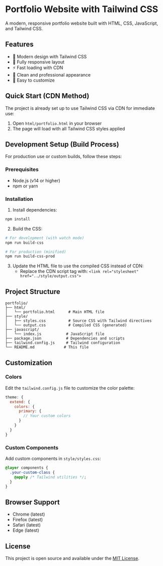 # Portfolio Website with Tailwind CSS

A modern, responsive portfolio website built with HTML, CSS, JavaScript, and Tailwind CSS.

## Features

- 🎨 Modern design with Tailwind CSS
- 📱 Fully responsive layout
- ⚡ Fast loading with CDN
- 🎯 Clean and professional appearance
- 🔧 Easy to customize

## Quick Start (CDN Method)

The project is already set up to use Tailwind CSS via CDN for immediate use:

1. Open `html/portfolio.html` in your browser
2. The page will load with all Tailwind CSS styles applied

## Development Setup (Build Process)

For production use or custom builds, follow these steps:

### Prerequisites

- Node.js (v14 or higher)
- npm or yarn

### Installation

1. Install dependencies:
```bash
npm install
```

2. Build the CSS:
```bash
# For development (with watch mode)
npm run build-css

# For production (minified)
npm run build-css-prod
```

3. Update the HTML file to use the compiled CSS instead of CDN:
   - Replace the CDN script tag with: `<link rel="stylesheet" href="../style/output.css">`

## Project Structure

```
portfolio/
├── html/
│   └── portfolio.html      # Main HTML file
├── style/
│   ├── styles.css          # Source CSS with Tailwind directives
│   └── output.css          # Compiled CSS (generated)
├── javascript/
│   └── index.js           # JavaScript file
├── package.json           # Dependencies and scripts
├── tailwind.config.js     # Tailwind configuration
└── README.md             # This file
```

## Customization

### Colors
Edit the `tailwind.config.js` file to customize the color palette:

```javascript
theme: {
  extend: {
    colors: {
      primary: {
        // Your custom colors
      }
    }
  }
}
```

### Custom Components
Add custom components in `style/styles.css`:

```css
@layer components {
  .your-custom-class {
    @apply /* Tailwind utilities */;
  }
}
```

## Browser Support

- Chrome (latest)
- Firefox (latest)
- Safari (latest)
- Edge (latest)

## License

This project is open source and available under the [MIT License](LICENSE).

